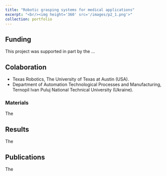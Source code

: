 ```yaml
---
title: "Robotic grasping systems for medical applications"
excerpt: "<br/><img height='360' src='/images/p2_1.png'>"
collection: portfolio
---
```

## Funding
This project was supported in part by the ...

## Colaboration
* Texas Robotics, The University of Texas at Austin (USA).
* Department of Automation Technological Processes and Manufacturing, Ternopil Ivan Puluj National Technical University (Ukraine).

### Materials

The


## Results

The

## Publications

The